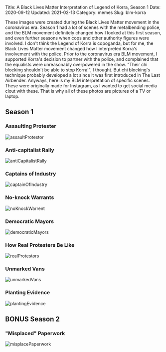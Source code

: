 Title: A Black Lives Matter Interpretation of Legend of Korra, Season 1
Date: 2020-09-12
Updated: 2021-02-13
Category: memes
Slug: blm-korra

These images were created during the Black Lives Matter movement in the coronavirus era. Season 1 had a lot of scenes
 with the metalbending police, and the BLM movement definitely changed how I looked at this first season, and even 
 further seasons when cops and other authority figures were involved. I don't think the Legend of Korra is copoganda,
 but for me, the Black Lives Matter movement changed how I interpreted Korra's involvement with the police. Prior to
 the coronavirus era BLM movement, I supported Korra's decision to partner with the police, and complained that the 
 equalists were unreasonably overpowered in the show. "Their chi blocking shouldn't be able to stop Korra!", I thought.
 But chi blocking's technique probably developed a lot since it was first introduced in The Last Airbender. Anyways, 
 here is my BLM interpretation of specific scenes. These were originally made for Instagram, as I wanted to get social
 media clout with these. That is why all of these photos are pictures of a TV or laptop.

## Season 1

### Assaulting Protester
![assaultProtestor]({static}/images/blm-korra/assaultProtestor.jpg)

### Anti-capitalist Rally
![antiCapitalistRally]({static}/images/blm-korra/antiCapitalistRally.jpg)

<!-- ### Most Dangerous Rally
![mostDangerousRally]({static}/images/blm-korra/mostDangerousRally.jpg) -->

### Captains of Industry
![captainOfIndustry]({static}/images/blm-korra/captainOfIndustry.jpg)

### No-knock Warrants
![noKnockWarrent]({static}/images/blm-korra/noKnockWarrent.jpg)

### Democratic Mayors
![democraticMayors]({static}/images/blm-korra/democraticMayors.jpg)

### How Real Protesters Be Like
![realProtestors]({static}/images/blm-korra/realProtestors.jpg)

<!-- ### Bootlicker Changed Sides!
![formerBootlicker]({static}/images/blm-korra/formerBootlicker.jpg)

### Nvm
![returnedBootlicker]({static}/images/blm-korra/returnedBootlicker.jpg)
 -->
### Unmarked Vans
![unmarkedVans]({static}/images/blm-korra/unmarkedVans.jpg)

### Planting Evidence
![plantingEvidence]({static}/images/blm-korra/plantingEvidence.jpg)

## BONUS Season 2

### "Misplaced" Paperwork
![misplacePaperwork]({static}/images/blm-korra/misplacePaperwork.jpg)